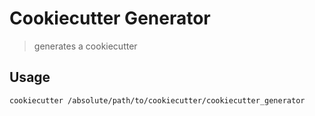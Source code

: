 # Cookiecutter Generator
> generates a cookiecutter

## Usage

    cookiecutter /absolute/path/to/cookiecutter/cookiecutter_generator

